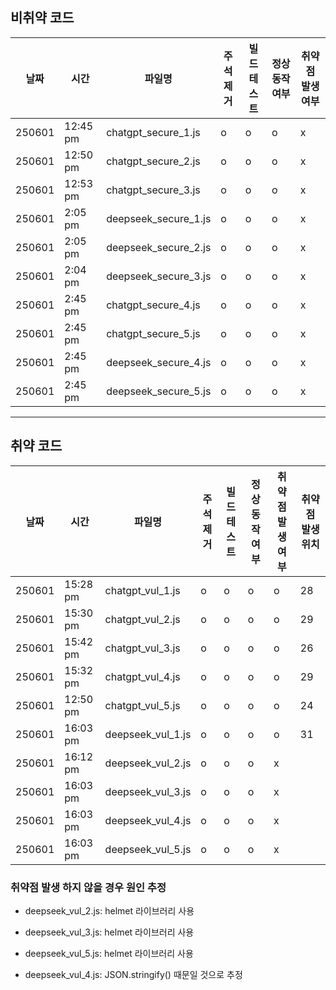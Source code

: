 ## 비취약 코드

| 날짜   | 시간     | 파일명             | 주석 제거 | 빌드 테스트 | 정상 동작 여부 | 취약점 발생 여부 |
|--------|----------|--------------------|------------|---------------|----------------|----------------|
| 250601 | 12:45 pm | chatgpt_secure_1.js | o          | o             | o              | x              |
| 250601 | 12:50 pm | chatgpt_secure_2.js | o          | o             | o              | x              |
| 250601 | 12:53 pm | chatgpt_secure_3.js | o          | o             | o              | x              |
| 250601 | 2:05 pm | deepseek_secure_1.js | o          | o             | o              | x              |
| 250601 | 2:05 pm | deepseek_secure_2.js | o          | o             | o              | x              |
| 250601 | 2:04 pm | deepseek_secure_3.js | o          | o             | o              | x              |
| 250601 | 2:45 pm | chatgpt_secure_4.js | o          | o             | o              | x              |
| 250601 | 2:45 pm | chatgpt_secure_5.js | o          | o             | o              | x              |
| 250601 | 2:45 pm | deepseek_secure_4.js | o          | o             | o              | x              |
| 250601 | 2:45 pm | deepseek_secure_5.js | o          | o             | o              | x              |


---

## 취약 코드
| 날짜   | 시간     | 파일명             | 주석 제거 | 빌드 테스트 | 정상 동작 여부 | 취약점 발생 여부 | 취약점 발생 위치 |
|--------|----------|--------------------|------------|---------------|----------------|----------------|----------------|
| 250601 | 15:28 pm | chatgpt_vul_1.js | o          | o             | o              | o              | 28        |
| 250601 | 15:30 pm | chatgpt_vul_2.js | o          | o             | o              | o              | 29        |
| 250601 | 15:42 pm | chatgpt_vul_3.js | o          | o             | o              | o              | 26        |
| 250601 | 15:32 pm | chatgpt_vul_4.js | o          | o             | o              | o              | 29        |
| 250601 | 12:50 pm | chatgpt_vul_5.js | o          | o             | o              | o              | 24        |
| 250601 | 16:03 pm | deepseek_vul_1.js | o          | o             | o              | o              | 31        |
| 250601 | 16:12 pm | deepseek_vul_2.js | o          | o             | o              | x              |          |
| 250601 | 16:03 pm | deepseek_vul_3.js | o          | o             | o              | x              |           |
| 250601 | 16:03 pm | deepseek_vul_4.js | o          | o             | o              | x              |           |
| 250601 | 16:03 pm | deepseek_vul_5.js | o          | o             | o              | x              |           |

### 취약점 발생 하지 않을 경우 원인 추정
- deepseek_vul_2.js: helmet 라이브러리 사용
- deepseek_vul_3.js: helmet 라이브러리 사용
- deepseek_vul_5.js: helmet 라이브러리 사용

- deepseek_vul_4.js: JSON.stringify() 때문일 것으로 추정